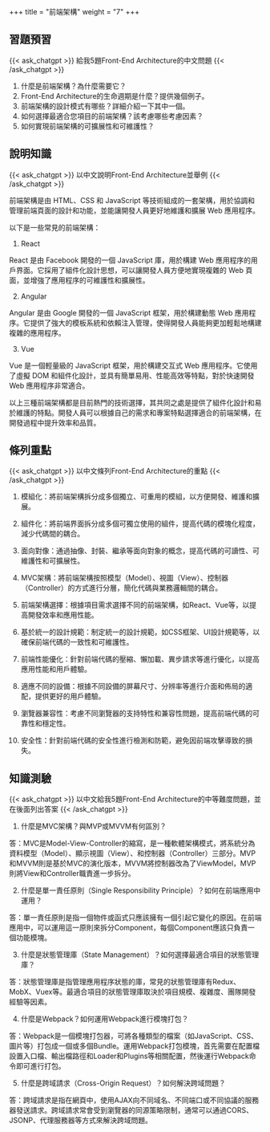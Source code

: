 +++
title = "前端架構"
weight = "7"
+++
## 習題預習
{{< ask_chatgpt >}}
給我5題Front-End Architecture的中文問題
{{< /ask_chatgpt >}}



1. 什麼是前端架構？為什麼需要它？
2. Front-End Architecture的生命週期是什麼？提供幾個例子。
3. 前端架構的設計模式有哪些？詳細介紹一下其中一個。
4. 如何選擇最適合您項目的前端架構？該考慮哪些考慮因素？
5. 如何實現前端架構的可擴展性和可維護性？   

## 說明知識
{{< ask_chatgpt >}}
以中文說明Front-End Architecture並舉例
{{< /ask_chatgpt >}}



前端架構是由 HTML、CSS 和 JavaScript 等技術組成的一套架構，用於協調和管理前端頁面的設計和功能，並能讓開發人員更好地維護和擴展 Web 應用程序。

以下是一些常見的前端架構：

1. React

React 是由 Facebook 開發的一個 JavaScript 庫，用於構建 Web 應用程序的用戶界面。它採用了組件化設計思想，可以讓開發人員方便地實現複雜的 Web 頁面，並增強了應用程序的可維護性和擴展性。

2. Angular

Angular 是由 Google 開發的一個 JavaScript 框架，用於構建動態 Web 應用程序。它提供了強大的模板系統和依賴注入管理，使得開發人員能夠更加輕鬆地構建複雜的應用程序。

3. Vue

Vue 是一個輕量級的 JavaScript 框架，用於構建交互式 Web 應用程序。它使用了虛擬 DOM 和組件化設計，並具有簡單易用、性能高效等特點，對於快速開發 Web 應用程序非常適合。

以上三種前端架構都是目前熱門的技術選擇，其共同之處是提供了組件化設計和易於維護的特點。開發人員可以根據自己的需求和專案特點選擇適合的前端架構，在開發過程中提升效率和品質。   

## 條列重點
{{< ask_chatgpt >}}
以中文條列Front-End Architecture的重點
{{< /ask_chatgpt >}}



1. 模組化：將前端架構拆分成多個獨立、可重用的模組，以方便開發、維護和擴展。

2. 組件化：將前端界面拆分成多個可獨立使用的組件，提高代碼的模塊化程度，減少代碼間的耦合。

3. 面向對像：通過抽像、封裝、繼承等面向對象的概念，提高代碼的可讀性、可維護性和可擴展性。

4. MVC架構：將前端架構按照模型（Model）、視圖（View）、控制器（Controller）的方式進行分層，簡化代碼與業務邏輯間的耦合。

5. 前端架構選擇：根據項目需求選擇不同的前端架構，如React、Vue等，以提高開發效率和應用性能。

6. 基於統一的設計規範：制定統一的設計規範，如CSS框架、UI設計規範等，以確保前端代碼的一致性和可維護性。

7. 前端性能優化：針對前端代碼的壓縮、懶加載、異步請求等進行優化，以提高應用性能和用戶體驗。

8. 適應不同的設備：根據不同設備的屏幕尺寸、分辨率等進行介面和佈局的適配，提供更好的用戶體驗。

9. 瀏覽器兼容性：考慮不同瀏覽器的支持特性和兼容性問題，提高前端代碼的可靠性和穩定性。

10. 安全性：針對前端代碼的安全性進行檢測和防範，避免因前端攻擊導致的損失。   

## 知識測驗
{{< ask_chatgpt >}}
以中文給我5題Front-End Architecture的中等難度問題，並在後面列出答案
{{< /ask_chatgpt >}}



1. 什麼是MVC架構？與MVP或MVVM有何區別？

答：MVC是Model-View-Controller的縮寫，是一種軟體架構模式，將系統分為資料模型（Model）、顯示視圖（View）、和控制器（Controller）三部分。MVP和MVVM則是基於MVC的演化版本，MVVM將控制器改為了ViewModel，MVP則將View和Controller職責進一步拆分。

2. 什麼是單一責任原則（Single Responsibility Principle）？如何在前端應用中運用？

答：單一責任原則是指一個物件或函式只應該擁有一個引起它變化的原因。在前端應用中，可以運用這一原則來拆分Component，每個Component應該只負責一個功能模塊。

3. 什麼是狀態管理庫（State Management）？如何選擇最適合項目的狀態管理庫？

答：狀態管理庫是指管理應用程序狀態的庫，常見的狀態管理庫有Redux、MobX、Vuex等。最適合項目的狀態管理庫取決於項目規模、複雜度、團隊開發經驗等因素。

4. 什麼是Webpack？如何運用Webpack進行模塊打包？

答：Webpack是一個模塊打包器，可將各種類型的檔案（如JavaScript、CSS、圖片等）打包成一個或多個Bundle。運用Webpack打包模塊，首先需要在配置檔設置入口檔、輸出檔路徑和Loader和Plugins等相關配置，然後運行Webpack命令即可進行打包。

5. 什麼是跨域請求（Cross-Origin Request）？如何解決跨域問題？

答：跨域請求是指在網頁中，使用AJAX向不同域名、不同端口或不同協議的服務器發送請求。跨域請求常會受到瀏覽器的同源策略限制，通常可以通過CORS、JSONP、代理服務器等方式來解決跨域問題。   

